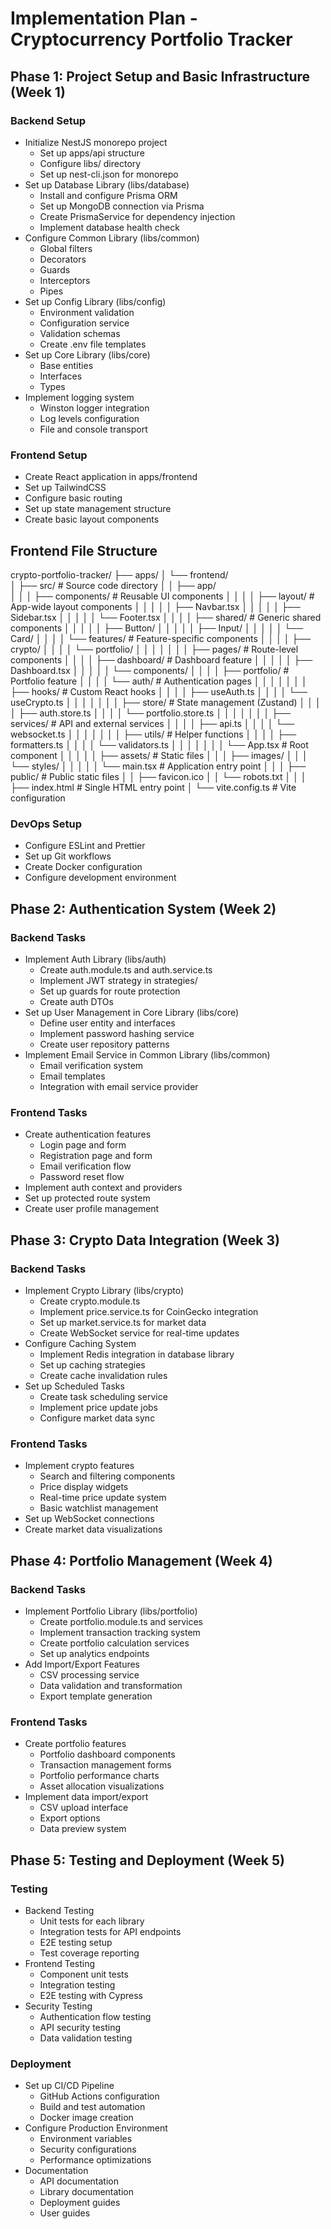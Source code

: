 # Implementation Plan - Cryptocurrency Portfolio Tracker

## Phase 1: Project Setup and Basic Infrastructure (Week 1)

### Backend Setup
- Initialize NestJS monorepo project
  - Set up apps/api structure
  - Configure libs/ directory
  - Set up nest-cli.json for monorepo
- Set up Database Library (libs/database)
  - Install and configure Prisma ORM
  - Set up MongoDB connection via Prisma
  - Create PrismaService for dependency injection
  - Implement database health check
- Configure Common Library (libs/common)
  - Global filters
  - Decorators
  - Guards
  - Interceptors
  - Pipes
- Set up Config Library (libs/config)
  - Environment validation
  - Configuration service
  - Validation schemas
  - Create .env file templates
- Set up Core Library (libs/core)
  - Base entities
  - Interfaces
  - Types
- Implement logging system
  - Winston logger integration
  - Log levels configuration
  - File and console transport

### Frontend Setup
- Create React application in apps/frontend
- Set up TailwindCSS
- Configure basic routing
- Set up state management structure
- Create basic layout components

## Frontend File Structure

crypto-portfolio-tracker/
├── apps/
│   └── frontend/                   
│       ├── src/                    # Source code directory
│       │   ├── app/               
│       │   │   ├── components/     # Reusable UI components
│       │   │   │   ├── layout/     # App-wide layout components
│       │   │   │   │   ├── Navbar.tsx
│       │   │   │   │   ├── Sidebar.tsx
│       │   │   │   │   └── Footer.tsx
│       │   │   │   ├── shared/     # Generic shared components
│       │   │   │   │   ├── Button/
│       │   │   │   │   ├── Input/
│       │   │   │   │   └── Card/
│       │   │   │   └── features/   # Feature-specific components
│       │   │   │       ├── crypto/
│       │   │   │       └── portfolio/
│       │   │   │
│       │   │   ├── pages/          # Route-level components
│       │   │   │   ├── dashboard/   # Dashboard feature
│       │   │   │   │   ├── Dashboard.tsx
│       │   │   │   │   └── components/
│       │   │   │   ├── portfolio/   # Portfolio feature
│       │   │   │   └── auth/        # Authentication pages
│       │   │   │
│       │   │   ├── hooks/          # Custom React hooks
│       │   │   │   ├── useAuth.ts
│       │   │   │   └── useCrypto.ts
│       │   │   │
│       │   │   ├── store/          # State management (Zustand)
│       │   │   │   ├── auth.store.ts
│       │   │   │   └── portfolio.store.ts
│       │   │   │
│       │   │   ├── services/       # API and external services
│       │   │   │   ├── api.ts
│       │   │   │   └── websocket.ts
│       │   │   │
│       │   │   ├── utils/          # Helper functions
│       │   │   │   ├── formatters.ts
│       │   │   │   └── validators.ts
│       │   │   │
│       │   │   └── App.tsx         # Root component
│       │   │
│       │   ├── assets/             # Static files
│       │   │   ├── images/
│       │   │   └── styles/
│       │   │
│       │   └── main.tsx            # Application entry point
│       │
│       ├── public/                 # Public static files
│       │   ├── favicon.ico
│       │   └── robots.txt
│       │
│       ├── index.html             # Single HTML entry point
│       └── vite.config.ts         # Vite configuration

### DevOps Setup
- Configure ESLint and Prettier
- Set up Git workflows
- Create Docker configuration
- Configure development environment

## Phase 2: Authentication System (Week 2)

### Backend Tasks
- Implement Auth Library (libs/auth)
  - Create auth.module.ts and auth.service.ts
  - Implement JWT strategy in strategies/
  - Set up guards for route protection
  - Create auth DTOs
- Set up User Management in Core Library (libs/core)
  - Define user entity and interfaces
  - Implement password hashing service
  - Create user repository patterns
- Implement Email Service in Common Library (libs/common)
  - Email verification system
  - Email templates
  - Integration with email service provider

### Frontend Tasks
- Create authentication features
  - Login page and form
  - Registration page and form
  - Email verification flow
  - Password reset flow
- Implement auth context and providers
- Set up protected route system
- Create user profile management

## Phase 3: Crypto Data Integration (Week 3)

### Backend Tasks
- Implement Crypto Library (libs/crypto)
  - Create crypto.module.ts
  - Implement price.service.ts for CoinGecko integration
  - Set up market.service.ts for market data
  - Create WebSocket service for real-time updates
- Configure Caching System
  - Implement Redis integration in database library
  - Set up caching strategies
  - Create cache invalidation rules
- Set up Scheduled Tasks
  - Create task scheduling service
  - Implement price update jobs
  - Configure market data sync

### Frontend Tasks
- Implement crypto features
  - Search and filtering components
  - Price display widgets
  - Real-time price update system
  - Basic watchlist management
- Set up WebSocket connections
- Create market data visualizations

## Phase 4: Portfolio Management (Week 4)

### Backend Tasks
- Implement Portfolio Library (libs/portfolio)
  - Create portfolio.module.ts and services
  - Implement transaction tracking system
  - Create portfolio calculation services
  - Set up analytics endpoints
- Add Import/Export Features
  - CSV processing service
  - Data validation and transformation
  - Export template generation

### Frontend Tasks
- Create portfolio features
  - Portfolio dashboard components
  - Transaction management forms
  - Portfolio performance charts
  - Asset allocation visualizations
- Implement data import/export
  - CSV upload interface
  - Export options
  - Data preview system

## Phase 5: Testing and Deployment (Week 5)

### Testing
- Backend Testing
  - Unit tests for each library
  - Integration tests for API endpoints
  - E2E testing setup
  - Test coverage reporting
- Frontend Testing
  - Component unit tests
  - Integration testing
  - E2E testing with Cypress
- Security Testing
  - Authentication flow testing
  - API security testing
  - Data validation testing

### Deployment
- Set up CI/CD Pipeline
  - GitHub Actions configuration
  - Build and test automation
  - Docker image creation
- Configure Production Environment
  - Environment variables
  - Security configurations
  - Performance optimizations
- Documentation
  - API documentation
  - Library documentation
  - Deployment guides
  - User guides